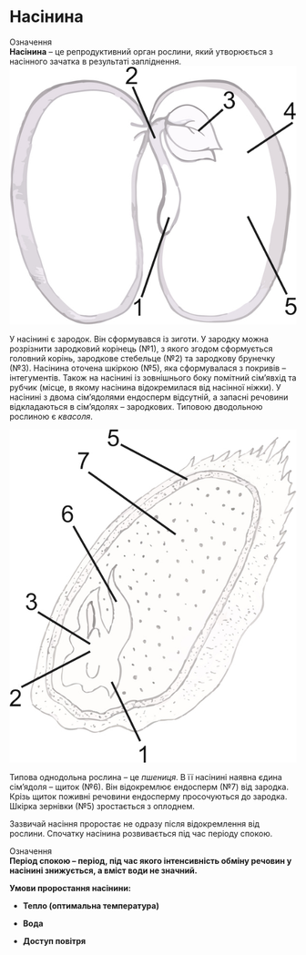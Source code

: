 Насінина
========
<div class="eoz-wrap">
<span class="eoz">Означення</span>
<div class="eoz-text">
<b>Насiнина</b> – це репродуктивний орган рослини, який утворюється з насiнного зачатка в результатi заплiднення.
</div>
</div>

<div align="cenetr">
<img src="lev.jpeg">
</div>

У насінині є зародок. Він сформувався із зиготи. У зародку можна
розрізнити зародковий корінець (№1), з якого згодом сформується головний
корінь, зародкове стебельце (№2) та зародкову брунечку (№3). Насінина
оточена шкіркою (№5), яка сформувалася з покривів – інтегументів. Також
на насінині із зовнішнього боку помітний сім’явхід та <span class="p1">рубчик</span> (місце,
в якому насінина відокремилася від насінної ніжки). У насінині з двома
сім’ядолями ендосперм відсутній, а запасні речовини відкладаються в
сім’ядолях – зародкових. Типовою дводольною рослиною є *квасоля*.

<div align="cenetr">
<img src="prav.jpeg">
</div>

Типова однодольна рослина – це *пшениця*. В її насінині наявна <span class="p1">єдина сім’ядоля</span> – щиток (№6). Він відокремлює ендосперм (№7) від зародка.
Крізь щиток поживні речовини ендосперму просочуються до зародка. Шкірка
зернівки (№5) зростається з оплоднем.

Зазвичай насіння проростає не одразу після відокремлення від рослини.
Спочатку насінина розвивається під час періоду спокою.

<div class="eoz-wrap">
<span class="eoz">Означення</span>
<div class="eoz-text">
<b>Перiод спокою – перiод, пiд час якого iнтенсивнiсть обмiну речовин у насiнинi знижується, а вмiст води не значний.
</div>
</div>

**Умови проростання насінини:**

-   Тепло (оптимальна температура)

-   Вода

-   Доступ повітря



